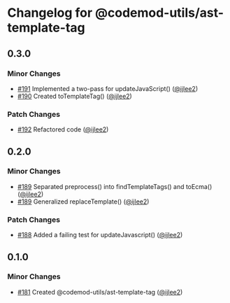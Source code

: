 # Changelog for @codemod-utils/ast-template-tag

## 0.3.0

### Minor Changes

- [#191](https://github.com/ijlee2/codemod-utils/pull/191) Implemented a two-pass for updateJavaScript() ([@ijlee2](https://github.com/ijlee2))
- [#190](https://github.com/ijlee2/codemod-utils/pull/190) Created toTemplateTag() ([@ijlee2](https://github.com/ijlee2))

### Patch Changes

- [#192](https://github.com/ijlee2/codemod-utils/pull/192) Refactored code ([@ijlee2](https://github.com/ijlee2))

## 0.2.0

### Minor Changes

- [#189](https://github.com/ijlee2/codemod-utils/pull/189) Separated preprocess() into findTemplateTags() and toEcma() ([@ijlee2](https://github.com/ijlee2))
- [#189](https://github.com/ijlee2/codemod-utils/pull/189) Generalized replaceTemplate() ([@ijlee2](https://github.com/ijlee2))

### Patch Changes

- [#188](https://github.com/ijlee2/codemod-utils/pull/188) Added a failing test for updateJavascript() ([@ijlee2](https://github.com/ijlee2))

## 0.1.0

### Minor Changes

- [#181](https://github.com/ijlee2/codemod-utils/pull/181) Created @codemod-utils/ast-template-tag ([@ijlee2](https://github.com/ijlee2))
